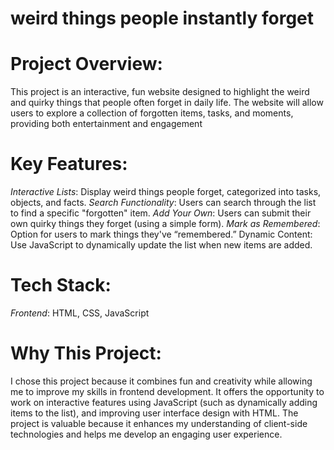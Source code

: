 # weird things people instantly forget

# Project Overview:
This project is an interactive, fun website designed to highlight the weird and quirky things that people often forget in daily life. The website will allow users to explore a collection of forgotten items, tasks, and moments, providing both entertainment and engagement

# Key Features:
*Interactive Lists*: Display weird things people forget, categorized into tasks, objects, and facts.
*Search Functionality*: Users can search through the list to find a specific "forgotten" item.
*Add Your Own*: Users can submit their own quirky things they forget (using a simple form).
*Mark as Remembered*: Option for users to mark things they've “remembered.”
Dynamic Content: Use JavaScript to dynamically update the list when new items are added.

# Tech Stack:
*Frontend*: HTML, CSS, JavaScript 

# Why This Project:
I chose this project because it combines fun and creativity while allowing me to improve my skills in frontend development. It offers the opportunity to work on interactive features using JavaScript (such as dynamically adding items to the list), and improving user interface design with HTML. The project is valuable because it enhances my understanding of client-side technologies and helps me develop an engaging user experience.
